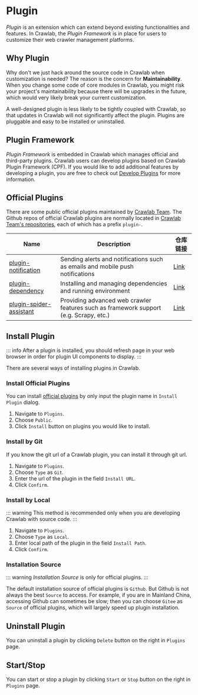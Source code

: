 # Plugin

*Plugin* is an extension which can extend beyond existing functionalities and features. In Crawlab, the *Plugin Framework* is in place for users to customize their web crawler management platforms.

## Why Plugin
Why don't we just hack around the source code in Crawlab when customization is needed? The reason is the concern for **Maintainability**. When you change some code of core modules in Crawlab, you might risk your project's maintainability because there will be upgrades in the future, which would very likely break your current customization. 

A well-designed plugin is less likely to be tightly coupled with Crawlab, so that updates in Crawlab will not significantly affect the plugin. Plugins are pluggable and easy to be installed or uninstalled.

## Plugin Framework

*Plugin Framework* is embedded in Crawlab which manages official and third-party plugins. Crawlab users can develop plugins based on Crawlab Plugin Framework (CPF). If you would like to add additional features by developing a plugin, you are free to check out [Develop Plugins](../../../develop/plugins/) for more information.

## Official Plugins

There are some public official plugins maintained by [Crawlab Team](https://github.com/crawlab-team). The Github repos of official Crawlab plugins are normally located in [Crawlab Team's repositories](https://github.com/orgs/crawlab-team/repositories), each of which has a prefix `plugin-`.

Name | Description | 仓库链接
---|---|---
[plugin-notification](../public-plugins/plugin-notification)|Sending alerts and notifications such as emails and mobile push notifications|[Link](https://github.com/crawlab-team/plugin-notification)
[plugin-dependency](../public-plugins/plugin-dependency)|Installing and managing dependencies and running environment|[Link](https://github.com/crawlab-team/plugin-dependency)
[plugin-spider-assistant](../public-plugins/plugin-spider-assistant)|Providing advanced web crawler features such as framework support (e.g. Scrapy, etc.)|[Link](https://github.com/crawlab-team/plugin-spider-assistant)

## Install Plugin

::: info
After a plugin is installed, you should refresh page in your web browser in order for plugin UI components to display.
:::

There are several ways of installing plugins in Crawlab.

### Install Official Plugins

You can install [official plugins](#official-plugins) by only input the plugin name in `Install Plugin` dialog.
1. Navigate to `Plugins`.
2. Choose `Public`.
3. Click `Install` button on plugins you would like to install.

### Install by Git

If you know the git url of a Crawlab plugin, you can install it through git url.
1. Navigate to `Plugins`.
2. Choose `Type` as `Git`.
3. Enter the url of the plugin in the field `Install URL`.
4. Click `Confirm`.

### Install by Local

::: warning
This method is recommended only when you are developing Crawlab with source code. 
:::
1. Navigate to `Plugins`.
2. Choose `Type` as `Local`.
3. Enter local path of the plugin in the field `Install Path`.
4. Click `Confirm`.

### Installation Source

::: warning
*Installation Source* is only for official plugins.
:::

The default installation source of official plugins is `Github`. But Github is not always the best `Source` to access. For example, if you are in Mainland China, accessing Github can sometimes be slow; then you can choose `Gitee` as `Source` of official plugins, which will largely speed up plugin installation.

## Uninstall Plugin

You can uninstall a plugin by clicking `Delete` button on the right in `Plugins` page.

## Start/Stop

You can start or stop a plugin by clicking `Start` or `Stop` button on the right in `Plugins` page.
